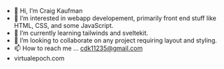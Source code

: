 - 👋 Hi, I’m Craig Kaufman
- 👀 I’m interested in webapp developement, primarily front end stuff like HTML, CSS, and some JavaScript.
- 🌱 I’m currently learning tailwinds and sveltekit.
- 💞️ I’m looking to collaborate on any project requiring layout and styling.
- 📫 How to reach me ... cdk11235@gmail.com
- virtualepoch.com

<!---
cdk11235/cdk11235 is a ✨ special ✨ repository because its `README.md` (this file) appears on your GitHub profile.
You can click the Preview link to take a look at your changes.
--->
